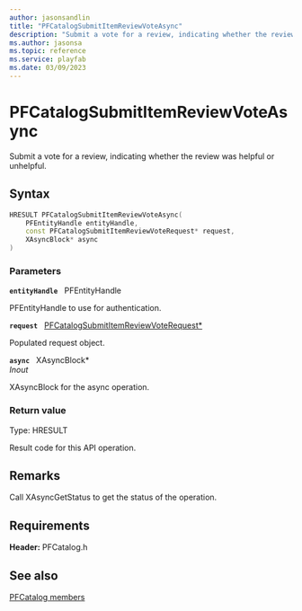 ```yaml
---
author: jasonsandlin
title: "PFCatalogSubmitItemReviewVoteAsync"
description: "Submit a vote for a review, indicating whether the review was helpful or unhelpful."
ms.author: jasonsa
ms.topic: reference
ms.service: playfab
ms.date: 03/09/2023
---
```


# PFCatalogSubmitItemReviewVoteAsync  

Submit a vote for a review, indicating whether the review was helpful or unhelpful.  

## Syntax  
  
```cpp
HRESULT PFCatalogSubmitItemReviewVoteAsync(  
    PFEntityHandle entityHandle,  
    const PFCatalogSubmitItemReviewVoteRequest* request,  
    XAsyncBlock* async  
)  
```  
  
### Parameters  
  
**`entityHandle`** &nbsp; PFEntityHandle  
  
PFEntityHandle to use for authentication.  
  
**`request`** &nbsp; [PFCatalogSubmitItemReviewVoteRequest*](../../pfcatalogtypes/structs/pfcatalogsubmititemreviewvoterequest.md)  
  
Populated request object.  
  
**`async`** &nbsp; XAsyncBlock*  
*_Inout_*  
  
XAsyncBlock for the async operation.  
  
  
### Return value
Type: HRESULT
  
Result code for this API operation.
  
## Remarks  
  
Call XAsyncGetStatus to get the status of the operation.
  
## Requirements  
  
**Header:** PFCatalog.h
  
## See also  
[PFCatalog members](../pfcatalog_members.md)  

  
  
